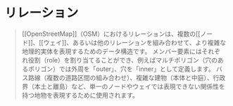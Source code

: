 # リレーション

> [[OpenStreetMap]]（OSM）におけるリレーションは、複数の[[ノード]]、[[ウェイ]]、あるいは他のリレーションを組み合わせて、より複雑な地理的実体を表現するためのデータ構造です。
> メンバー要素にはそれぞれ役割（role）を割り当てることができ、例えばマルチポリゴン（穴のあるポリゴン）では外周を「outer」、穴を「inner」として定義します。
> バス路線（複数の道路区間の組み合わせ）、複雑な建物（本体と中庭）、行政界（本土と離島）など、単一のノードやウェイでは表現できない関係性を持つ地物を表現するために使用されます。
